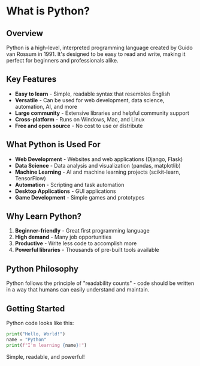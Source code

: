 # What is Python?

## Overview

Python is a high-level, interpreted programming language created by Guido van Rossum in 1991. It's designed to be easy to read and write, making it perfect for beginners and professionals alike.

## Key Features

- **Easy to learn** - Simple, readable syntax that resembles English
- **Versatile** - Can be used for web development, data science, automation, AI, and more
- **Large community** - Extensive libraries and helpful community support
- **Cross-platform** - Runs on Windows, Mac, and Linux
- **Free and open source** - No cost to use or distribute

## What Python is Used For

- **Web Development** - Websites and web applications (Django, Flask)
- **Data Science** - Data analysis and visualization (pandas, matplotlib)
- **Machine Learning** - AI and machine learning projects (scikit-learn, TensorFlow)
- **Automation** - Scripting and task automation
- **Desktop Applications** - GUI applications
- **Game Development** - Simple games and prototypes

## Why Learn Python?

1. **Beginner-friendly** - Great first programming language
2. **High demand** - Many job opportunities
3. **Productive** - Write less code to accomplish more
4. **Powerful libraries** - Thousands of pre-built tools available

## Python Philosophy

Python follows the principle of "readability counts" - code should be written in a way that humans can easily understand and maintain.

## Getting Started

Python code looks like this:

```python
print("Hello, World!")
name = "Python"
print(f"I'm learning {name}!")
```

Simple, readable, and powerful!
